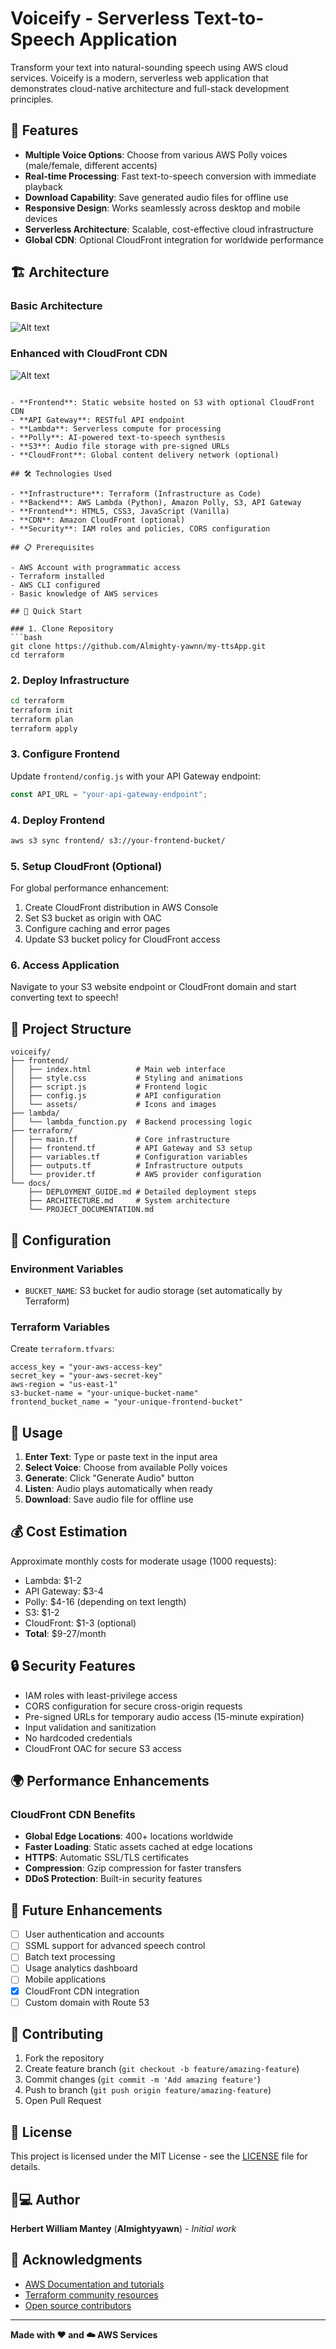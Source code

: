 # Voiceify - Serverless Text-to-Speech Application

Transform your text into natural-sounding speech using AWS cloud services. Voiceify is a modern, serverless web application that demonstrates cloud-native architecture and full-stack development principles.

## 🚀 Features

- **Multiple Voice Options**: Choose from various AWS Polly voices (male/female, different accents)
- **Real-time Processing**: Fast text-to-speech conversion with immediate playback
- **Download Capability**: Save generated audio files for offline use
- **Responsive Design**: Works seamlessly across desktop and mobile devices
- **Serverless Architecture**: Scalable, cost-effective cloud infrastructure
- **Global CDN**: Optional CloudFront integration for worldwide performance

## 🏗️ Architecture

### Basic Architecture
![Alt text](frontend/asset/architecture.png)

### Enhanced with CloudFront CDN
![Alt text](frontend/asset/enh-architecture.png)


```

- **Frontend**: Static website hosted on S3 with optional CloudFront CDN
- **API Gateway**: RESTful API endpoint
- **Lambda**: Serverless compute for processing
- **Polly**: AI-powered text-to-speech synthesis
- **S3**: Audio file storage with pre-signed URLs
- **CloudFront**: Global content delivery network (optional)

## 🛠️ Technologies Used

- **Infrastructure**: Terraform (Infrastructure as Code)
- **Backend**: AWS Lambda (Python), Amazon Polly, S3, API Gateway
- **Frontend**: HTML5, CSS3, JavaScript (Vanilla)
- **CDN**: Amazon CloudFront (optional)
- **Security**: IAM roles and policies, CORS configuration

## 📋 Prerequisites

- AWS Account with programmatic access
- Terraform installed
- AWS CLI configured
- Basic knowledge of AWS services

## 🚀 Quick Start

### 1. Clone Repository
```bash
git clone https://github.com/Almighty-yawnn/my-ttsApp.git
cd terraform
```

### 2. Deploy Infrastructure
```bash
cd terraform
terraform init
terraform plan
terraform apply
```

### 3. Configure Frontend
Update `frontend/config.js` with your API Gateway endpoint:
```javascript
const API_URL = "your-api-gateway-endpoint";
```

### 4. Deploy Frontend
```bash
aws s3 sync frontend/ s3://your-frontend-bucket/
```

### 5. Setup CloudFront (Optional)
For global performance enhancement:
1. Create CloudFront distribution in AWS Console
2. Set S3 bucket as origin with OAC
3. Configure caching and error pages
4. Update S3 bucket policy for CloudFront access

### 6. Access Application
Navigate to your S3 website endpoint or CloudFront domain and start converting text to speech!

## 📁 Project Structure

```
voiceify/
├── frontend/
│   ├── index.html          # Main web interface
│   ├── style.css           # Styling and animations
│   ├── script.js           # Frontend logic
│   ├── config.js           # API configuration
│   └── assets/             # Icons and images
├── lambda/
│   └── lambda_function.py  # Backend processing logic
├── terraform/
│   ├── main.tf             # Core infrastructure
│   ├── frontend.tf         # API Gateway and S3 setup
│   ├── variables.tf        # Configuration variables
│   ├── outputs.tf          # Infrastructure outputs
│   └── provider.tf         # AWS provider configuration
└── docs/
    ├── DEPLOYMENT_GUIDE.md # Detailed deployment steps
    ├── ARCHITECTURE.md     # System architecture
    └── PROJECT_DOCUMENTATION.md
```

## 🔧 Configuration

### Environment Variables
- `BUCKET_NAME`: S3 bucket for audio storage (set automatically by Terraform)

### Terraform Variables
Create `terraform.tfvars`:
```hcl
access_key = "your-aws-access-key"
secret_key = "your-aws-secret-key"
aws-region = "us-east-1"
s3-bucket-name = "your-unique-bucket-name"
frontend_bucket_name = "your-unique-frontend-bucket"
```

## 🎯 Usage

1. **Enter Text**: Type or paste text in the input area
2. **Select Voice**: Choose from available Polly voices
3. **Generate**: Click "Generate Audio" button
4. **Listen**: Audio plays automatically when ready
5. **Download**: Save audio file for offline use

## 💰 Cost Estimation

Approximate monthly costs for moderate usage (1000 requests):
- Lambda: $1-2
- API Gateway: $3-4
- Polly: $4-16 (depending on text length)
- S3: $1-2
- CloudFront: $1-3 (optional)
- **Total**: $9-27/month

## 🔒 Security Features

- IAM roles with least-privilege access
- CORS configuration for secure cross-origin requests
- Pre-signed URLs for temporary audio access (15-minute expiration)
- Input validation and sanitization
- No hardcoded credentials
- CloudFront OAC for secure S3 access

## 🌍 Performance Enhancements

### CloudFront CDN Benefits
- **Global Edge Locations**: 400+ locations worldwide
- **Faster Loading**: Static assets cached at edge locations
- **HTTPS**: Automatic SSL/TLS certificates
- **Compression**: Gzip compression for faster transfers
- **DDoS Protection**: Built-in security features

## 🚀 Future Enhancements

- [ ] User authentication and accounts
- [ ] SSML support for advanced speech control
- [ ] Batch text processing
- [ ] Usage analytics dashboard
- [ ] Mobile applications
- [x] CloudFront CDN integration
- [ ] Custom domain with Route 53

## 🤝 Contributing

1. Fork the repository
2. Create feature branch (`git checkout -b feature/amazing-feature`)
3. Commit changes (`git commit -m 'Add amazing feature'`)
4. Push to branch (`git push origin feature/amazing-feature`)
5. Open Pull Request

## 📝 License

This project is licensed under the MIT License - see the [LICENSE](LICENSE) file for details.

## 👨💻 Author

**Herbert William Mantey** (**Almightyyawn**) - *Initial work*

## 🙏 Acknowledgments

- [AWS Documentation and tutorials](https://aws.amazon.com/documentation-overview/)
- [Terraform community resources](https://developer.hashicorp.com/terraform/tutorials)
- [Open source contributors](https://youtu.be/5L2ohcTAvj8?si=X09B0M5gFnXTM90p)

---

**Made with ❤️ and ☁️ AWS Services**